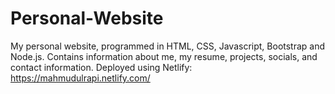 # Personal-Website

My personal website, programmed in HTML, CSS, Javascript, Bootstrap and Node.js. Contains information about me, my resume, projects, socials, and contact information. 
Deployed using Netlify: https://mahmudulrapi.netlify.com/
